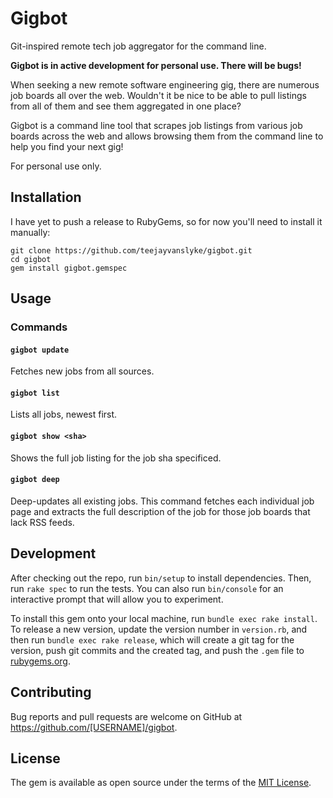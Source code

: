 # Gigbot

Git-inspired remote tech job aggregator for the command line.

**Gigbot is in active development for personal use. There will be bugs!**

When seeking a new remote software engineering gig, there are numerous job
boards all over the web. Wouldn't it be nice to be able to pull listings
from all of them and see them aggregated in one place?

Gigbot is a command line tool that scrapes job listings from various job
boards across the web and allows browsing them from the command line to
help you find your next gig!

For personal use only.

## Installation

I have yet to push a release to RubyGems, so for now you'll need to
install it manually:

``` 
git clone https://github.com/teejayvanslyke/gigbot.git
cd gigbot
gem install gigbot.gemspec
```

## Usage

### Commands

#### `gigbot update`

Fetches new jobs from all sources.

#### `gigbot list`

Lists all jobs, newest first.

#### `gigbot show <sha>`

Shows the full job listing for the job sha specificed.

#### `gigbot deep`

Deep-updates all existing jobs. This command fetches each individual job
page and extracts the full description of the job for those job boards
that lack RSS feeds.

## Development

After checking out the repo, run `bin/setup` to install dependencies. Then, run `rake spec` to run the tests. You can also run `bin/console` for an interactive prompt that will allow you to experiment.

To install this gem onto your local machine, run `bundle exec rake install`. To release a new version, update the version number in `version.rb`, and then run `bundle exec rake release`, which will create a git tag for the version, push git commits and the created tag, and push the `.gem` file to [rubygems.org](https://rubygems.org).

## Contributing

Bug reports and pull requests are welcome on GitHub at https://github.com/[USERNAME]/gigbot.

## License

The gem is available as open source under the terms of the [MIT License](https://opensource.org/licenses/MIT).
